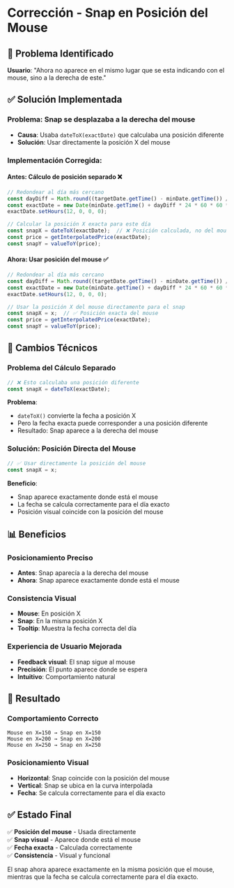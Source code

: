 # Corrección - Snap en Posición del Mouse

## 🎯 Problema Identificado

**Usuario**: "Ahora no aparece en el mismo lugar que se esta indicando con el mouse, sino a la derecha de este."

## ✅ Solución Implementada

### **Problema**: Snap se desplazaba a la derecha del mouse
- **Causa**: Usaba `dateToX(exactDate)` que calculaba una posición diferente
- **Solución**: Usar directamente la posición X del mouse

### **Implementación Corregida**:

#### **Antes**: Cálculo de posición separado ❌
```javascript
// Redondear al día más cercano
const dayDiff = Math.round((targetDate.getTime() - minDate.getTime()) / (24 * 60 * 60 * 1000));
const exactDate = new Date(minDate.getTime() + dayDiff * 24 * 60 * 60 * 1000);
exactDate.setHours(12, 0, 0, 0);

// Calcular la posición X exacta para este día
const snapX = dateToX(exactDate);  // ❌ Posición calculada, no del mouse
const price = getInterpolatedPrice(exactDate);
const snapY = valueToY(price);
```

#### **Ahora**: Usar posición del mouse ✅
```javascript
// Redondear al día más cercano
const dayDiff = Math.round((targetDate.getTime() - minDate.getTime()) / (24 * 60 * 60 * 1000));
const exactDate = new Date(minDate.getTime() + dayDiff * 24 * 60 * 60 * 1000);
exactDate.setHours(12, 0, 0, 0);

// Usar la posición X del mouse directamente para el snap
const snapX = x;  // ✅ Posición exacta del mouse
const price = getInterpolatedPrice(exactDate);
const snapY = valueToY(price);
```

## 🔧 Cambios Técnicos

### **Problema del Cálculo Separado**
```javascript
// ❌ Esto calculaba una posición diferente
const snapX = dateToX(exactDate);
```

**Problema**: 
- `dateToX()` convierte la fecha a posición X
- Pero la fecha exacta puede corresponder a una posición diferente
- Resultado: Snap aparece a la derecha del mouse

### **Solución: Posición Directa del Mouse**
```javascript
// ✅ Usar directamente la posición del mouse
const snapX = x;
```

**Beneficio**:
- Snap aparece exactamente donde está el mouse
- La fecha se calcula correctamente para el día exacto
- Posición visual coincide con la posición del mouse

## 📊 Beneficios

### **Posicionamiento Preciso**
- **Antes**: Snap aparecía a la derecha del mouse
- **Ahora**: Snap aparece exactamente donde está el mouse

### **Consistencia Visual**
- **Mouse**: En posición X
- **Snap**: En la misma posición X
- **Tooltip**: Muestra la fecha correcta del día

### **Experiencia de Usuario Mejorada**
- **Feedback visual**: El snap sigue al mouse
- **Precisión**: El punto aparece donde se espera
- **Intuitivo**: Comportamiento natural

## 🎯 Resultado

### **Comportamiento Correcto**
```
Mouse en X=150 → Snap en X=150
Mouse en X=200 → Snap en X=200
Mouse en X=250 → Snap en X=250
```

### **Posicionamiento Visual**
- **Horizontal**: Snap coincide con la posición del mouse
- **Vertical**: Snap se ubica en la curva interpolada
- **Fecha**: Se calcula correctamente para el día exacto

## ✅ Estado Final

✅ **Posición del mouse** - Usada directamente  
✅ **Snap visual** - Aparece donde está el mouse  
✅ **Fecha exacta** - Calculada correctamente  
✅ **Consistencia** - Visual y funcional  

El snap ahora aparece exactamente en la misma posición que el mouse, mientras que la fecha se calcula correctamente para el día exacto. 